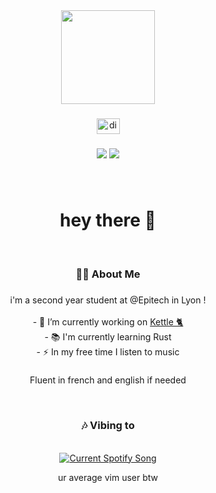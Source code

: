 <div align="center">
  <img height="150" src="https://media.giphy.com/media/ZE6Aa9S2ViLVhqNqL2/giphy.gif"  />
</div>

###

<div align="center">
  <a href="discordapp.com/users/277366981424840704" target="_blank">
    <img src="https://raw.githubusercontent.com/maurodesouza/profile-readme-generator/master/src/assets/icons/social/discord/default.svg" width="37" height="25" alt="discord logo"  />
  </a>
</div>

###

<div align="center">
  <img src="https://wakatime.com/badge/user/f78d919e-16a0-4812-b9e1-f190eb840c5f.svg"/>
  <img src="https://visitor-badge.laobi.icu/badge?page_id=honeycallme.honeycallme"  />
</div>

###

<br>
<h1 align="center">hey there 🎈</h1>
<br>

###

<h3 align="center">👩‍💻  About Me</h3>

###

<p align="center">i'm a second year student at @Epitech in Lyon !<br><br>- 🔭 I’m currently working on <a href="https://github.com/villeurbanne/kettle">Kettle 🐈</a>
 <br>- 📚 I'm currently learning Rust<br>- ⚡ In my free time I listen to music</p>

###

<p align="center">Fluent in french and english if needed</p>


<br>

<div align="center">
  <h3 align="center">🎶 Vibing to</h3>
  <br>
  <a href="#" algin="center">
    <img src="https://spotify-readme-ten-gray.vercel.app/api?&rainbow=true" alt="Current Spotify Song">
  </a>
  <p align="center">ur average vim user btw</p>
</div>

###
